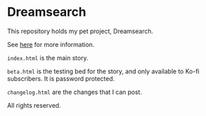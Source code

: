 # Dreamsearch

This repository holds my pet project, Dreamsearch.

See [here](https://whistler.page/post/dreamsearch-announcement/) for more information.

`index.html` is the main story.

`beta.html` is the testing bed for the story, and only available to Ko-fi subscribers. It is password protected.

`changelog.html` are the changes that I can post.

All rights reserved.
